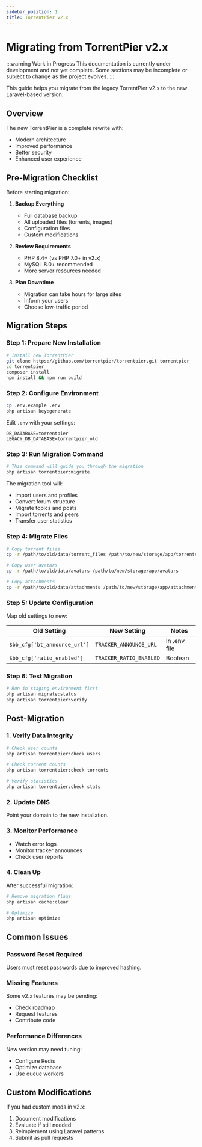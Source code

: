 ```yaml
---
sidebar_position: 1
title: TorrentPier v2.x
---
```


# Migrating from TorrentPier v2.x

:::warning Work in Progress
This documentation is currently under development and not yet complete. Some sections may be incomplete or subject to change as the project evolves.
:::

This guide helps you migrate from the legacy TorrentPier v2.x to the new Laravel-based version.

## Overview

The new TorrentPier is a complete rewrite with:
- Modern architecture
- Improved performance
- Better security
- Enhanced user experience

## Pre-Migration Checklist

Before starting migration:

1. **Backup Everything**
   - Full database backup
   - All uploaded files (torrents, images)
   - Configuration files
   - Custom modifications

2. **Review Requirements**
   - PHP 8.4+ (vs PHP 7.0+ in v2.x)
   - MySQL 8.0+ recommended
   - More server resources needed

3. **Plan Downtime**
   - Migration can take hours for large sites
   - Inform your users
   - Choose low-traffic period

## Migration Steps

### Step 1: Prepare New Installation

```bash
# Install new TorrentPier
git clone https://github.com/torrentpier/torrentpier.git torrentpier
cd torrentpier
composer install
npm install && npm run build
```

### Step 2: Configure Environment

```bash
cp .env.example .env
php artisan key:generate
```

Edit `.env` with your settings:
```env
DB_DATABASE=torrentpier
LEGACY_DB_DATABASE=torrentpier_old
```

### Step 3: Run Migration Command

```bash
# This command will guide you through the migration
php artisan torrentpier:migrate
```

The migration tool will:
- Import users and profiles
- Convert forum structure
- Migrate topics and posts
- Import torrents and peers
- Transfer user statistics

### Step 4: Migrate Files

```bash
# Copy torrent files
cp -r /path/to/old/data/torrent_files /path/to/new/storage/app/torrents

# Copy user avatars
cp -r /path/to/old/data/avatars /path/to/new/storage/app/avatars

# Copy attachments
cp -r /path/to/old/data/attachments /path/to/new/storage/app/attachments
```

### Step 5: Update Configuration

Map old settings to new:

| Old Setting                  | New Setting             | Notes        |
|------------------------------|-------------------------|--------------|
| `$bb_cfg['bt_announce_url']` | `TRACKER_ANNOUNCE_URL`  | In .env file |
| `$bb_cfg['ratio_enabled']`   | `TRACKER_RATIO_ENABLED` | Boolean      |

### Step 6: Test Migration

```bash
# Run in staging environment first
php artisan migrate:status
php artisan torrentpier:verify
```

## Post-Migration

### 1. Verify Data Integrity

```bash
# Check user counts
php artisan torrentpier:check users

# Check torrent counts
php artisan torrentpier:check torrents

# Verify statistics
php artisan torrentpier:check stats
```

### 2. Update DNS

Point your domain to the new installation.

### 3. Monitor Performance

- Watch error logs
- Monitor tracker announces
- Check user reports

### 4. Clean Up

After successful migration:
```bash
# Remove migration flags
php artisan cache:clear

# Optimize
php artisan optimize
```

## Common Issues

### Password Reset Required

Users must reset passwords due to improved hashing.

### Missing Features

Some v2.x features may be pending:
- Check roadmap
- Request features
- Contribute code

### Performance Differences

New version may need tuning:
- Configure Redis
- Optimize database
- Use queue workers

## Custom Modifications

If you had custom mods in v2.x:

1. Document modifications
2. Evaluate if still needed
3. Reimplement using Laravel patterns
4. Submit as pull requests
